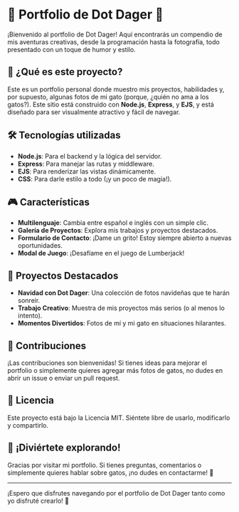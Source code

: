 # 🎨 Portfolio de Dot Dager 🌟

¡Bienvenido al portfolio de Dot Dager! Aquí encontrarás un compendio de mis aventuras creativas, desde la programación hasta la fotografía, todo presentado con un toque de humor y estilo.

## 🚀 ¿Qué es este proyecto?

Este es un portfolio personal donde muestro mis proyectos, habilidades y, por supuesto, algunas fotos de mi gato (porque, ¿quién no ama a los gatos?). Este sitio está construido con **Node.js**, **Express**, y **EJS**, y está diseñado para ser visualmente atractivo y fácil de navegar.

## 🛠️ Tecnologías utilizadas

- **Node.js**: Para el backend y la lógica del servidor.
- **Express**: Para manejar las rutas y middleware.
- **EJS**: Para renderizar las vistas dinámicamente.
- **CSS**: Para darle estilo a todo (¡y un poco de magia!).

## 🎮 Características

- **Multilenguaje**: Cambia entre español e inglés con un simple clic.
- **Galería de Proyectos**: Explora mis trabajos y proyectos destacados.
- **Formulario de Contacto**: ¡Dame un grito! Estoy siempre abierto a nuevas oportunidades.
- **Modal de Juego**: ¡Desafíame en el juego de Lumberjack!

## 📸 Proyectos Destacados

- **Navidad con Dot Dager**: Una colección de fotos navideñas que te harán sonreír.
- **Trabajo Creativo**: Muestra de mis proyectos más serios (o al menos lo intento).
- **Momentos Divertidos**: Fotos de mí y mi gato en situaciones hilarantes.

## 🤝 Contribuciones

¡Las contribuciones son bienvenidas! Si tienes ideas para mejorar el portfolio o simplemente quieres agregar más fotos de gatos, no dudes en abrir un issue o enviar un pull request.

## 📜 Licencia

Este proyecto está bajo la Licencia MIT. Siéntete libre de usarlo, modificarlo y compartirlo.

## 🎉 ¡Diviértete explorando!

Gracias por visitar mi portfolio. Si tienes preguntas, comentarios o simplemente quieres hablar sobre gatos, ¡no dudes en contactarme! 🐾

---

¡Espero que disfrutes navegando por el portfolio de Dot Dager tanto como yo disfruté crearlo! 🌈